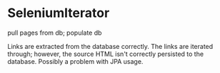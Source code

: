 SeleniumIterator
================

pull pages from db; populate db

Links are extracted from the database correctly.  The links are iterated through; however, the source HTML isn't correctly persisted to the database.  Possibly a problem with JPA usage.
